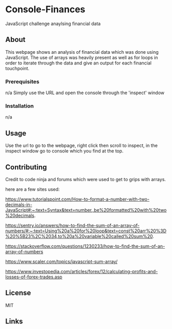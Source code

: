 # Console-Finances
JavaScript challenge anaylsing financial data

## About

This webpage shows an analysis of financial data which was done using JavaScript. The use of arrays was heavily present as well as for loops in order to iterate through the data and give an output for each financial touchpoint.


### Prerequisites

n/a Simply use the URL and open the console through the 'inspect' window


### Installation

n/a

## Usage

Use the url to go to the webpage, right click then scroll to inspect, in the inspect window go to console which you find at the top.


## Contributing

Credit to code ninja and forums which were used to get to grips with arrays.

here are a few sites used:

https://www.tutorialspoint.com/How-to-format-a-number-with-two-decimals-in-JavaScript#:~:text=Syntax&text=number.,be%20formatted%20with%20two%20decimals.

https://sentry.io/answers/how-to-find-the-sum-of-an-array-of-numbers/#:~:text=Using%20a%20for%20loop&text=const%20arr%20%3D%20%5B23%2C%2034,to%20a%20variable%20called%20sum%20.

https://stackoverflow.com/questions/1230233/how-to-find-the-sum-of-an-array-of-numbers

https://www.scaler.com/topics/javascript-sum-array/

https://www.investopedia.com/articles/forex/12/calculating-profits-and-losses-of-forex-trades.asp

## License

MIT

## Links




